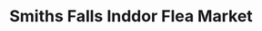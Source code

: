 ---
title: "Smiths Falls Inddor Flea Market"
url: /smiths-falls/smiths-falls-inddor-flea-market/
shop: variety store
---
